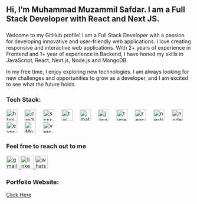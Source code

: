 <h2 align="left">Hi, I’m Muhammad Muzammil Safdar. I am a Full Stack Developer with React and Next JS.</h2>

###

<p align="left">Welcome to my GitHub profile! I am a Full Stack Developer with a passion for developing innovative and user-friendly web applications. I love creating responsive and interactive web applications. With 2+ years of experience in Frontend and 1+ year of experience in Backend, I have honed my skills in JavaScript, React, Next.js, Node.js and MongoDB.
  
In my free time, I enjoy exploring new technologies. I am always looking for new challenges and opportunities to grow as a developer, and I am excited to see what the future holds.</p>

### Tech Stack:

<div align="left">
  <img src="https://cdn.jsdelivr.net/gh/devicons/devicon/icons/html5/html5-original.svg" height="30" alt="html5 logo"  />
  <img width="12" />
  <img src="https://cdn.jsdelivr.net/gh/devicons/devicon/icons/css3/css3-original.svg" height="30" alt="css3 logo"  />
  <img width="12" />
  <img src="https://skillicons.dev/icons?i=scss" height="30" alt="scss logo"  />
  <img width="12" />
  <img src="https://skillicons.dev/icons?i=tailwind" height="30" alt="tailwindcss logo"  />
  <img width="12" />
  <img src="https://cdn.jsdelivr.net/gh/devicons/devicon/icons/materialui/materialui-original.svg" height="30" alt="materialui logo"  />
  <img width="12" />
  <img src="https://cdn.jsdelivr.net/gh/devicons/devicon/icons/javascript/javascript-original.svg" height="30" alt="javascript logo"  />
  <img width="12" />
  <img src="https://cdn.jsdelivr.net/gh/devicons/devicon/icons/typescript/typescript-original.svg" height="30" alt="typescript logo"  />
  <img width="12" />
  <img src="https://cdn.jsdelivr.net/gh/devicons/devicon/icons/react/react-original.svg" height="30" alt="react logo"  />
  <img width="12" />

  <img src="https://skillicons.dev/icons?i=nextjs" height="30" alt="nextjs logo"  />
  <img width="12" />
  <img src="https://skillicons.dev/icons?i=nodejs" height="30" alt="node js logo"  />
   <img width="12" />
  <img src="https://skillicons.dev/icons?i=expressjs" height="30" alt="express js logo"  />
    <img width="12" />
  <img src="https://skillicons.dev/icons?i=mongodb" height="30" alt="Mongodb logo"  />
    <img width="12" />
  <img src="https://skillicons.dev/icons?i=vercel" height="30" alt="vercel logo"  />
 <img width="12" />
</div>

###  Feel free to reach out to me

<div align="left">
  <a href="mmuzammil327off@gmail.com" target="_blank">
    <img src="https://img.shields.io/static/v1?message=Gmail&logo=gmail&label=&color=D14836&logoColor=white&labelColor=&style=for-the-badge" height="35" alt="gmail logo"  />
  </a>
  <a href="https://www.linkedin.com/in/muzammil327/" target="_blank">
    <img src="https://img.shields.io/static/v1?message=LinkedIn&logo=linkedin&label=&color=0077B5&logoColor=white&labelColor=&style=for-the-badge" height="35" alt="linkedin logo"  />
  </a>
  <a href="https://wa.me/+923144878266" target="_blank">
    <img src="https://img.shields.io/static/v1?message=Whatsapp&logo=whatsapp&label=&color=25D366&logoColor=white&labelColor=&style=for-the-badge" height="35" alt="whatsapp logo"  />
  </a>
</div>

 
### Portfolio Website:
[Click Here](https://mmuzammil-portfolio.vercel.app/) 

